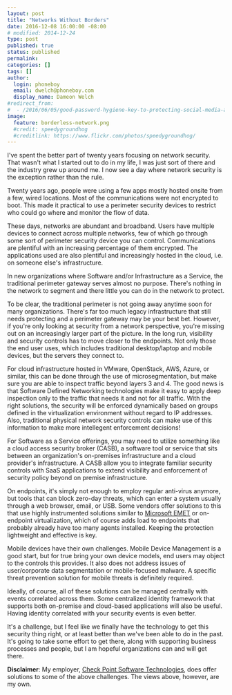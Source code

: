 ```yaml
---
layout: post
title: "Networks Without Borders"
date: 2016-12-08 16:00:00 -08:00
# modified: 2014-12-24
type: post
published: true
status: published
permalink: 
categories: []
tags: []
author:
  login: phoneboy
  email: dwelch@phoneboy.com
  display_name: Dameon Welch
#redirect_from:
#  - /2016/06/05/good-password-hygiene-key-to-protecting-social-media-accounts/
image:
  feature: borderless-network.png
  #credit: speedygroundhog
  #creditlink: https://www.flickr.com/photos/speedygroundhog/
---
```

​​I've spent the better part of twenty years focusing on network security. That wasn't what I started out to do in my life, I was just sort of there and the industry grew up around me. I now see a day where network security is the exception rather than the rule.

Twenty years ago, people were using a few apps mostly hosted onsite from a few, wired locations. Most of the communications were not encrypted to boot. This made it practical to use a perimeter security devices to restrict who could go where and monitor the flow of data.

These days, networks are abundant and broadband. Users have multiple devices to connect across multiple networks, few of which go through some sort of perimeter security device you can control. Communications are plentiful with an increasing percentage of them encrypted. The applications used are also plentiful and increasingly hosted in the cloud, i.e. on someone else's infrastructure.

In new organizations where Software and/or Infrastructure as a Service, the traditional perimeter gateway serves almost no purpose. There's nothing in the network to segment and there little you can do in the network to protect.

To be clear, the traditional perimeter is not going away anytime soon for many organizations. There's far too much legacy infrastructure that still needs protecting and a perimeter gateway may be your best bet. However, if you're only looking at security from a network perspective, you're missing out on an increasingly larger part of the picture. In the long run, visibility and security controls has to move closer to the endpoints. Not only those the end user uses, which includes traditional desktop/laptop and mobile devices, but the servers they connect to.

For cloud infrastructure hosted in VMware, OpenStack, AWS, Azure, or similar, this can be done through the use of microsegmentation, but make sure you are able to inspect traffic beyond layers 3 and 4. The good news is that Software Defined Networking technologies make it easy to apply deep inspection only to the traffic that needs it and not for all traffic. With the right solutions, the security will be enforced dynamically based on groups defined in the virtualization environment without regard to IP addresses. Also, traditional physical network security controls can make use of this information to make more intellegent enforcement decisions!

For Software as a Service offerings, you may need to utilize something like a cloud access security broker (CASB), a software tool or service that sits between an organization's on-premises infrastructure and a cloud provider's infrastructure. A CASB allow you to integrate familiar security controls with SaaS applications to extend visibility and enforcement of security policy beyond on premise infrastructure.

On endpoints, it's simply not enough to employ regular anti-virus anymore, but tools that can block zero-day threats, which can enter a system usually through a web browser, email, or USB. Some vendors offer solutions to this that use highly instrumented solutions similar to [Microsoft EMET](https://support.microsoft.com/en-us/kb/2458544) or on-endpoint virtualization, which of course adds load to endpoints that probably already have too many agents installed. Keeping the protection lightweight and effective is key. 

Mobile devices have their own challenges. Mobile Device Management is a good start, but for true bring your own device models, end users may object to the controls this provides. It also does not address issues of user/corporate data segmentation or mobile-focused malware. A specific threat prevention solution for mobile threats is definitely required.

Ideally, of course, all of these solutions can be managed centrally with events correlated across them. Some centralized identity framework that supports both on-premise and cloud-based applications will also be useful. Having identity correlated with your security events is even better. 

It's a challenge, but I feel like we finally have the technology to get this security thing right, or at least better than we've been able to do in the past. It's going to take some effort to get there, along with supporting business processes and people, but I am hopeful organizations can and will get there.

**Disclaimer**: My employer, [Check Point Software Technologies](https://www.checkpoint.com), does offer solutions to some of the above challenges. The views above, however, are my own. 